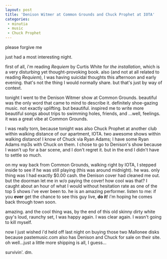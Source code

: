```yaml
---
layout: post
title: 'Denison Witmer at Common Grounds and Chuck Prophet at IOTA'
categories:
 - minutia
 - music
 - Chuck Prophet
---
```


please forgive me

just had a most interesting night.

first of all, i'm reading _Requiem_ by Curtis White for _the installation_, which is a very disturbing yet thought-provoking book. also (and not at all related to reading _Requiem_), I was having suicidal thoughts this afternoon and early evening. that's not the thing I would normally share. but that's just by way of context.

tonight I went to the Denison Witmer show at Common Grounds. beautiful was the only word that came to mind to describe it. definitely shoe-gazing music. not exactly uplifting. but beautiful. inspired me to write more beautiful songs about trips to swimming holes, friends, and ...well, feelings. it was a great vibe at Common Grounds.

I was really torn, because tonight was also Chuck Prophet at another club within walking distance of our apartment, IOTA. two awesome shows within walking distance! I know of Chuck via Ryan Adams; I have some Ryan Adams mp3s with Chuck on them. I chose to go to Denison's show because I wasn't up for a bar scene, and I don't regret it. but in the end I didn't have to settle so much.

on my way back from Common Grounds, walking right by IOTA, I stepped inside to see if he was still playing (this was around midnight). he was. only thing was I had exactly $0.00 cash. the Denison cover had cleaned me out. but the doorman let me in w/o paying the cover! how cool was that? I caught about an hour of what I would without hesitation rate as one of the top 5 shows i've ever been to. he is an amazing performer. listen to me: if you **ever** get the chance to see this guy live, **do it**! i'm hoping he comes back through town soon.

amazing. and the cool thing was, by the end of this old skinny dirty white guy's loud, raunchy set, I was happy again. I was clear again. I wasn't going to kill myself.

now I just wished i'd held off last night on buying those two Mallonee disks because pastemusic.com also has Denison and Chuck for sale on their site. oh well...just a little more shipping is all, I guess...

survivin'. dm.

